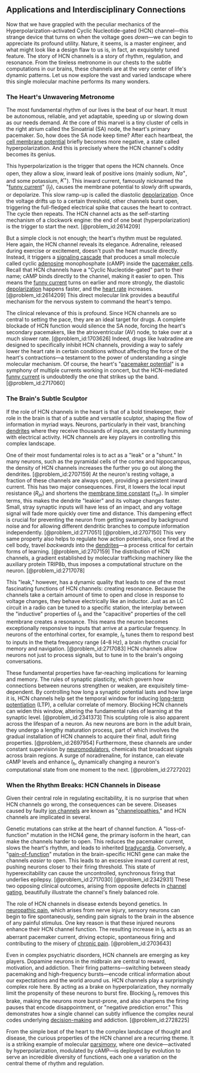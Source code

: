 ## Applications and Interdisciplinary Connections

Now that we have grappled with the peculiar mechanics of the Hyperpolarization-activated Cyclic Nucleotide-gated (HCN) channel—this strange device that turns on when the voltage goes *down*—we can begin to appreciate its profound utility. Nature, it seems, is a master engineer, and what might look like a design flaw to us is, in fact, an exquisitely tuned feature. The story of HCN channels is a story of rhythm, regulation, and resonance. From the tireless metronome in our chests to the subtle computations in our brains, these channels are at the very center of life's dynamic patterns. Let us now explore the vast and varied landscape where this single molecular machine performs its many wonders.

### The Heart's Unwavering Metronome

The most fundamental rhythm of our lives is the beat of our heart. It must be autonomous, reliable, and yet adaptable, speeding up or slowing down as our needs demand. At the core of this marvel is a tiny cluster of cells in the right atrium called the Sinoatrial (SA) node, the heart's primary pacemaker. So, how does the SA node keep time? After each heartbeat, the [cell membrane potential](@article_id:165678) briefly becomes more negative, a state called hyperpolarization. And this is precisely where the HCN channel's oddity becomes its genius.

This hyperpolarization is the trigger that opens the HCN channels. Once open, they allow a slow, inward leak of positive ions (mainly sodium, $Na^+$, and some potassium, $K^+$). This inward current, famously nicknamed the "[funny current](@article_id:154878)" ($I_f$), causes the membrane potential to slowly drift upwards, or depolarize. This slow ramp-up is called the diastolic [depolarization](@article_id:155989). Once the voltage drifts up to a certain threshold, other channels burst open, triggering the full-fledged electrical spike that causes the heart to contract. The cycle then repeats. The HCN channel acts as the self-starting mechanism of a clockwork engine: the end of one beat (hyperpolarization) is the trigger to start the next. [@problem_id:2614209]

But a simple clock is not enough; the heart's rhythm must be regulated. Here again, the HCN channel reveals its elegance. Adrenaline, released during exercise or excitement, doesn't push the heart muscle directly. Instead, it triggers a [signaling cascade](@article_id:174654) that produces a small molecule called cyclic [adenosine](@article_id:185997) monophosphate (cAMP) inside the [pacemaker cells](@article_id:155130). Recall that HCN channels have a "Cyclic Nucleotide-gated" part to their name; cAMP binds directly to the channel, making it easier to open. This means the [funny current](@article_id:154878) turns on earlier and more strongly, the diastolic [depolarization](@article_id:155989) happens faster, and the [heart rate](@article_id:150676) increases. [@problem_id:2614209] This direct molecular link provides a beautiful mechanism for the nervous system to command the heart's tempo.

The clinical relevance of this is profound. Since HCN channels are so central to setting the pace, they are an ideal target for drugs. A complete blockade of HCN function would silence the SA node, forcing the heart's secondary pacemakers, like the atrioventricular (AV) node, to take over at a much slower rate. [@problem_id:1703626] Indeed, drugs like Ivabradine are designed to specifically inhibit HCN channels, providing a way to safely lower the heart rate in certain conditions without affecting the force of the heart's contractions—a testament to the power of understanding a single molecular mechanism. Of course, the heart's "[pacemaker potential](@article_id:168910)" is a symphony of multiple currents working in concert, but the HCN-mediated [funny current](@article_id:154878) is undoubtedly the one that strikes up the band. [@problem_id:2717060]

### The Brain's Subtle Sculptor

If the role of HCN channels in the heart is that of a bold timekeeper, their role in the brain is that of a subtle and versatile sculptor, shaping the flow of information in myriad ways. Neurons, particularly in their vast, branching [dendrites](@article_id:159009) where they receive thousands of inputs, are constantly humming with electrical activity. HCN channels are key players in controlling this complex landscape.

One of their most fundamental roles is to act as a "leak" or a "shunt." In many neurons, such as the pyramidal cells of the cortex and hippocampus, the density of HCN channels increases the further you go out along the dendrites. [@problem_id:2707159] At the neuron's resting voltage, a fraction of these channels are always open, providing a persistent inward current. This has two major consequences. First, it lowers the local input resistance ($R_{in}$) and shortens the [membrane time constant](@article_id:167575) ($\tau_m$). In simpler terms, this makes the dendrite "leakier" and its voltage changes faster. Small, stray synaptic inputs will have less of an impact, and any voltage signal will fade more quickly over time and distance. This dampening effect is crucial for preventing the neuron from getting swamped by background noise and for allowing different dendritic branches to compute information independently. [@problem_id:2717051] [@problem_id:2707150] This very same property also helps to regulate how action potentials, once fired at the cell body, travel *backwards* into the [dendrites](@article_id:159009)—a process critical for certain forms of learning. [@problem_id:2707159] The distribution of HCN channels, a gradient established by molecular trafficking machinery like the auxiliary protein TRIP8b, thus imposes a computational structure on the neuron. [@problem_id:2717078]

This "leak," however, has a dynamic quality that leads to one of the most fascinating functions of HCN channels: creating resonance. Because the channels take a certain amount of time to open and close in response to voltage changes, they behave electrically like an inductor. Just as an LC circuit in a radio can be tuned to a specific station, the interplay between the "inductive" properties of $I_h$ and the "capacitive" properties of the cell membrane creates a resonance. This means the neuron becomes exceptionally responsive to inputs that arrive at a particular frequency. In neurons of the entorhinal cortex, for example, $I_h$ tunes them to respond best to inputs in the theta frequency range (4–8 Hz), a brain rhythm crucial for memory and navigation. [@problem_id:2717083] HCN channels allow neurons not just to process signals, but to tune in to the brain's ongoing conversations.

These fundamental properties have far-reaching implications for learning and memory. The rules of synaptic plasticity, which govern how connections between neurons strengthen or weaken, are exquisitely time-dependent. By controlling how long a synaptic potential lasts and how large it is, HCN channels help set the temporal window for inducing [long-term potentiation](@article_id:138510) (LTP), a cellular correlate of memory. Blocking HCN channels can widen this window, altering the fundamental rules of learning at the synaptic level. [@problem_id:2341373] This sculpting role is also apparent across the lifespan of a neuron. As new neurons are born in the adult brain, they undergo a lengthy maturation process, part of which involves the gradual installation of HCN channels to acquire their final, adult firing properties. [@problem_id:2697954] Furthermore, these channels are under constant supervision by [neuromodulators](@article_id:165835), chemicals that broadcast signals across brain regions. A surge of noradrenaline, for instance, can elevate cAMP levels and enhance $I_h$, dynamically changing a neuron's computational state from one moment to the next. [@problem_id:2727202]

### When the Rhythm Breaks: HCN Channels in Disease

Given their central role in regulating excitability, it is no surprise that when HCN channels go wrong, the consequences can be severe. Diseases caused by faulty [ion channels](@article_id:143768) are known as "[channelopathies](@article_id:141693)," and HCN channels are implicated in several.

Genetic mutations can strike at the heart of channel function. A "loss-of-function" mutation in the HCN4 gene, the primary isoform in the heart, can make the channels harder to open. This reduces the pacemaker current, slows the heart's rhythm, and leads to inherited [bradycardia](@article_id:152431). Conversely, a "[gain-of-function](@article_id:272428)" mutation in the brain-specific HCN1 gene can make the channels *easier* to open. This leads to an excessive inward current at rest, pushing neurons closer to their firing threshold. This state of hyperexcitability can cause the uncontrolled, synchronous firing that underlies epilepsy. [@problem_id:2717030] [@problem_id:2342931] These two opposing clinical outcomes, arising from opposite defects in [channel gating](@article_id:152590), beautifully illustrate the channel's finely balanced role.

The role of HCN channels in disease extends beyond genetics. In [neuropathic pain](@article_id:178327), which arises from nerve injury, sensory neurons can begin to fire spontaneously, sending pain signals to the brain in the absence of any painful stimulus. One key reason is that these injured neurons enhance their HCN channel function. The resulting increase in $I_h$ acts as an aberrant pacemaker current, driving ectopic, spontaneous firing and contributing to the misery of [chronic pain](@article_id:162669). [@problem_id:2703643]

Even in complex psychiatric disorders, HCN channels are emerging as key players. Dopamine neurons in the midbrain are central to reward, motivation, and addiction. Their firing patterns—switching between steady pacemaking and high-frequency bursts—encode critical information about our expectations and the world around us. HCN channels play a surprisingly complex role here. By acting as a brake on hyperpolarization, they normally limit the propensity of these neurons to burst fire. Blocking $I_h$ removes this brake, making the neurons more burst-prone, and also sharpens the firing pauses that encode disappointment, or "negative prediction error." This demonstrates how a single channel can subtly influence the complex neural codes underlying [decision-making](@article_id:137659) and addiction. [@problem_id:2728225]

From the simple beat of the heart to the complex landscape of thought and disease, the curious properties of the HCN channel are a recurring theme. It is a striking example of molecular [parsimony](@article_id:140858), where one device—activated by hyperpolarization, modulated by cAMP—is deployed by evolution to serve an incredible diversity of functions, each one a variation on the central theme of rhythm and regulation.
